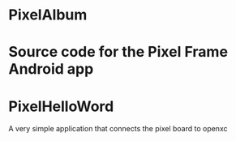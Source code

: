 PixelAlbum
==========

Source code for the Pixel Frame Android app
=======
PixelHelloWord
==============
A very simple application that connects the pixel board to openxc
